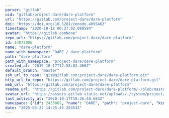 ```yaml
---
parser: "gitlab"
uid: "gitlab/project-dare/dare-platform"
url: "https://gitlab.com/project-dare/dare-platform"
doi: "https://doi.org/10.5281/zenodo.4095463"
timestamp: "2020-10-18 00:27:02.080584"
avatar: "https://gitlab.comNone"
repo_url: "https://gitlab.com/project-dare/dare-platform"
id: 14873006
name: "dare-platform"
name_with_namespace: "DARE / dare-platform"
path: "dare-platform"
path_with_namespace: "project-dare/dare-platform"
created_at: "2019-10-17T12:58:02.466Z"
default_branch: "master"
ssh_url_to_repo: "git@gitlab.com:project-dare/dare-platform.git"
http_url_to_repo: "https://gitlab.com/project-dare/dare-platform.git"
web_url: "https://gitlab.com/project-dare/dare-platform"
readme_url: "https://gitlab.com/project-dare/dare-platform/-/blob/master/ReadMe.md"
avatar_url: "https://assets.gitlab-static.net/uploads/-/system/project/avatar/14873006/dare.png"
last_activity_at: "2020-10-17T18:26:48.683Z"
namespace: {"id": 2435082, "name": "DARE", "path": "project-dare", "kind": "group", "full_path": "project-dare", "parent_id": null, "avatar_url": "/uploads/-/system/group/avatar/2435082/logodarev1.png", "web_url": "https://gitlab.com/groups/project-dare"}
date: "2025-03-22 14:25:45.203543"
---
```

